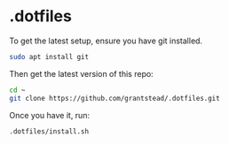 # .dotfiles

To get the latest setup, ensure you have git installed.

```sh
sudo apt install git
```

Then get the latest version of this repo:

```sh
cd ~
git clone https://github.com/grantstead/.dotfiles.git
```

Once you have it, run:

```sh
.dotfiles/install.sh
```